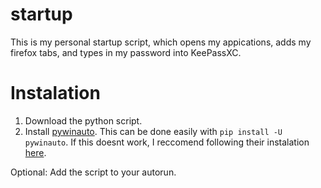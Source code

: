 # startup
This is my personal startup script, which opens my appications, adds my firefox tabs, and types in my password into KeePassXC.

# Instalation
1. Download the python script.
2. Install [pywinauto](https://github.com/pywinauto/pywinauto). This can be done easily with ```pip install -U pywinauto```. If this doesnt work, I reccomend following their instalation [here](https://pywinauto.readthedocs.io/en/latest/#manual-installation).

Optional: Add the script to your autorun.

